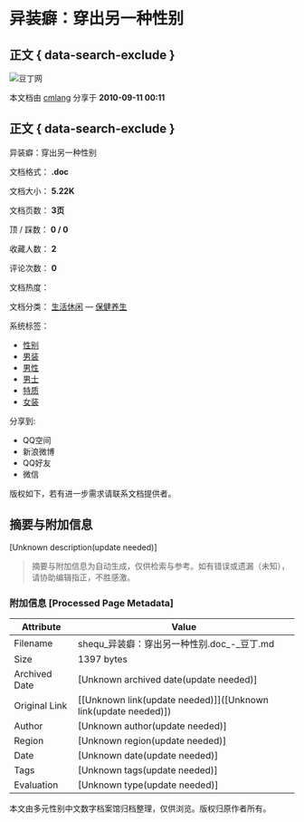 # 异装癖：穿出另一种性别

## 正文 { data-search-exclude }


![豆丁网](https://hs.douding.cn/images_cn/news/viewMode/end_top_logo.png)

本文档由 [cmlang](https://www.docin.com/cmlang) 分享于 **2010-09-11 00:11** 

## 正文 { data-search-exclude }

异装癖：穿出另一种性别

文档格式： **.doc**

文档大小： **5.22K**

文档页数： **3页**

顶 / 踩数： **0 / 0**

收藏人数： **2**

评论次数： **0**

文档热度： 

文档分类： [生活休闲](https://www.docin.com/l-10034-0-0-0-0-1.html) — [保健养生](https://www.docin.com/l-11633-0-0-0-0-1.html)

系统标签： 
- [性别](https://www.docin.com/search.do?searchcat=1003&searchType_banner=p&nkey=%E6%80%A7%E5%88%AB)
- [男装](https://www.docin.com/search.do?searchcat=1003&searchType_banner=p&nkey=%E7%94%B7%E8%A3%85)
- [男性](https://www.docin.com/search.do?searchcat=1003&searchType_banner=p&nkey=%E7%94%B7%E6%80%A7)
- [男士](https://www.docin.com/search.do?searchcat=1003&searchType_banner=p&nkey=%E7%94%B7%E5%A3%AB)
- [特质](https://www.docin.com/search.do?searchcat=1003&searchType_banner=p&nkey=%E7%89%B9%E8%B4%A8)
- [女装](https://www.docin.com/search.do?searchcat=1003&searchType_banner=p&nkey=%E5%A5%B3%E8%A3%85)

分享到:
- QQ空间
- 新浪微博
- QQ好友
- 微信

版权如下，若有进一步需求请联系文档提供者。
<!-- tcd_original_link https://shequ.docin.com/p-79108377.html&symptom=1334 -->


## 摘要与附加信息

<!-- tcd_abstract -->
[Unknown description(update needed)]
<!-- tcd_abstract_end -->

> 摘要与附加信息为自动生成，仅供检索与参考。如有错误或遗漏（未知），请协助编辑指正，不胜感激。

### 附加信息 [Processed Page Metadata]

| Attribute       | Value                                  |
|-----------------|----------------------------------------|
| Filename        | shequ_异装癖：穿出另一种性别.doc_-_豆丁.md                             |
| Size            | 1397 bytes                           |
| Archived Date   | [Unknown archived date(update needed)]                             |
| Original Link   | [[Unknown link(update needed)]]([Unknown link(update needed)])                       |
| Author          | [Unknown author(update needed)]                               |
| Region          | [Unknown region(update needed)]                               |
| Date            | [Unknown date(update needed)]                                 |
| Tags            | [Unknown tags(update needed)]                                 |
| Evaluation            | [Unknown type(update needed)]                                 |
<!-- tcd_table_end -->

本文由多元性别中文数字档案馆归档整理，仅供浏览。版权归原作者所有。
